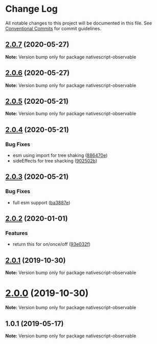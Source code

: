 # Change Log

All notable changes to this project will be documented in this file.
See [Conventional Commits](https://conventionalcommits.org) for commit guidelines.

## [2.0.7](https://github.com/Akylas/nativescript-observable/compare/v2.0.6...v2.0.7) (2020-05-27)

**Note:** Version bump only for package nativescript-observable





## [2.0.6](https://github.com/Akylas/nativescript-observable/compare/v2.0.5...v2.0.6) (2020-05-27)

**Note:** Version bump only for package nativescript-observable





## [2.0.5](https://github.com/Akylas/nativescript-observable/compare/v2.0.4...v2.0.5) (2020-05-21)

**Note:** Version bump only for package nativescript-observable





## [2.0.4](https://github.com/Akylas/nativescript-observable/compare/v2.0.3...v2.0.4) (2020-05-21)


### Bug Fixes

* esm using import for tree shaking ([886470e](https://github.com/Akylas/nativescript-observable/commit/886470e0888df68757d43833023cd4987fcd4af6))
* sideEffects for tree shacking ([902502b](https://github.com/Akylas/nativescript-observable/commit/902502ba606d3d0bd53314c312e9f376ed63664b))





## [2.0.3](https://github.com/Akylas/nativescript-observable/compare/v2.0.2...v2.0.3) (2020-05-21)


### Bug Fixes

* full esm support ([ba3887e](https://github.com/Akylas/nativescript-observable/commit/ba3887edf19bbe1b9b8e9e8f3bb5c65c57a6e746))





## [2.0.2](https://github.com/Akylas/nativescript-observable/compare/v2.0.1...v2.0.2) (2020-01-01)


### Features

* return this for on/once/off ([93e032f](https://github.com/Akylas/nativescript-observable/commit/93e032f194c4b93e6a547e2df47191b6783f3bb7))





## [2.0.1](https://github.com/Akylas/nativescript-observable/compare/v2.0.0...v2.0.1) (2019-10-30)

**Note:** Version bump only for package nativescript-observable





# [2.0.0](https://github.com/Akylas/nativescript-observable/compare/v1.0.1...v2.0.0) (2019-10-30)

**Note:** Version bump only for package nativescript-observable





## 1.0.1 (2019-05-17)

**Note:** Version bump only for package nativescript-observable
